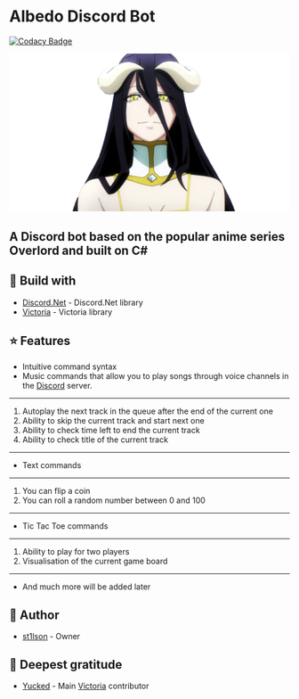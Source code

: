 # **Albedo Discord Bot**

[![Codacy Badge](https://api.codacy.com/project/badge/Grade/d48dc341d0bd4e41adb9e182ad5202aa)](https://app.codacy.com/gh/st1lson/AlbedoBot?utm_source=github.com&utm_medium=referral&utm_content=st1lson/AlbedoBot&utm_campaign=Badge_Grade_Settings)

![Alt Text](https://github.com/st1lson/AlbedoBot/blob/main/docs/images/header.png)
## A Discord bot based on the popular anime series Overlord and built on C#
## :paperclip: Build with 
*   [Discord.Net](https://github.com/discord-net/Discord.Net) - Discord.Net library
*   [Victoria](https://github.com/Yucked/Victoria) - Victoria library
## :star: Features
*   Intuitive command syntax 
*   Music commands that allow you to play songs through voice channels in the [Discord](https://discord.com/) server.
***
  1. Autoplay the next track in the queue after the end of the current one
  2. Ability to skip the current track and start next one
  3. Ability to check time left to end the current track
  4. Ability to check title of the current track
***
*   Text commands
***   
  1. You can flip a coin
  2. You can roll a random number between 0 and 100
***
*   Tic Tac Toe commands
*** 
  1. Ability to play for two players
  2. Visualisation of the current game board
*** 
*   And much more will be added later
## :dragon_face: Author
*   [st1lson](https://github.com/st1lson) - Owner
## :briefcase: Deepest gratitude
*   [Yucked](https://github.com/Yucked) - Main [Victoria](https://github.com/Yucked/Victoria) contributor
